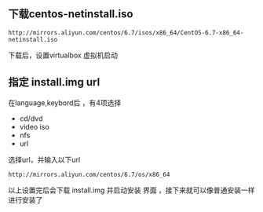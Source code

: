 ## 下载centos-netinstall.iso

	http://mirrors.aliyun.com/centos/6.7/isos/x86_64/CentOS-6.7-x86_64-netinstall.iso

下载后，设置virtualbox 虚拟机启动

## 指定 install.img url

在language,keybord后 ，有4项选择

- cd/dvd
- video iso
- nfs 
- url

选择url，并输入以下url

	http://mirrors.aliyun.com/centos/6.7/os/x86_64

以上设置完后会下载 install.img 并启动安装 界面 ，接下来就可以像普通安装一样进行安装了
